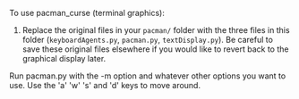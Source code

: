 To use pacman_curse (terminal graphics):

1. Replace the original files in your `pacman/` folder with the three files in
this folder (`keyboardAgents.py`, `pacman.py`, `textDisplay.py`). Be careful to
save these original files elsewhere if you would like to revert back to the 
graphical display later. 

Run pacman.py with the -m option and whatever other options you want to use. 
Use the 'a' 'w' 's' and 'd' keys to move around. 